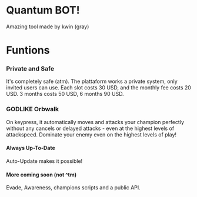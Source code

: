 ﻿# Quantum BOT!



Amazing tool made by kwin (gray)


# Funtions 

### Private and Safe
It's completely safe (atm). The plattaform works a private system, only invited users can use. Each slot costs 30 USD, and the monthly fee costs 20 USD. 3 months costs 50 USD, 6 months 90 USD.

### GODLIKE Orbwalk

On keypress, it automatically moves and attacks your champion perfectly without any cancels or delayed attacks - even at the highest levels of attackspeed. Dominate your enemy even on the highest levels of play!

 #### Always Up-To-Date

Auto-Update makes it possible!

 #### More coming soon (not ^tm)
 Evade, Awareness, champions scripts and a public API.

